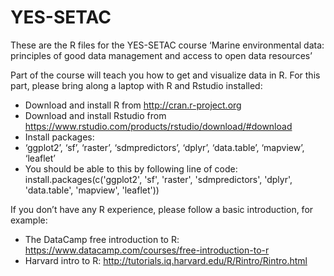# YES-SETAC
These are the R files for the YES-SETAC course
‘Marine environmental data: principles of good data management and access to open data resources’

Part of the course will teach you how to get and visualize data in R.
For this part, please bring along a laptop with R and Rstudio installed:

* Download and install R from http://cran.r-project.org 
*	Download and install Rstudio from https://www.rstudio.com/products/rstudio/download/#download
*	Install packages:
  *	‘ggplot2’, ‘sf’, ‘raster’, ‘sdmpredictors’, ‘dplyr’, ‘data.table’, ‘mapview’, ‘leaflet’
  *	You should be able to this by following line of code:
    install.packages(c('ggplot2', 'sf', 'raster', 'sdmpredictors', 'dplyr', 'data.table', 'mapview', 'leaflet'))

If you don’t have any R experience, please follow a basic introduction, for example:

* The DataCamp free introduction to R: https://www.datacamp.com/courses/free-introduction-to-r
*	Harvard intro to R: http://tutorials.iq.harvard.edu/R/Rintro/Rintro.html 
